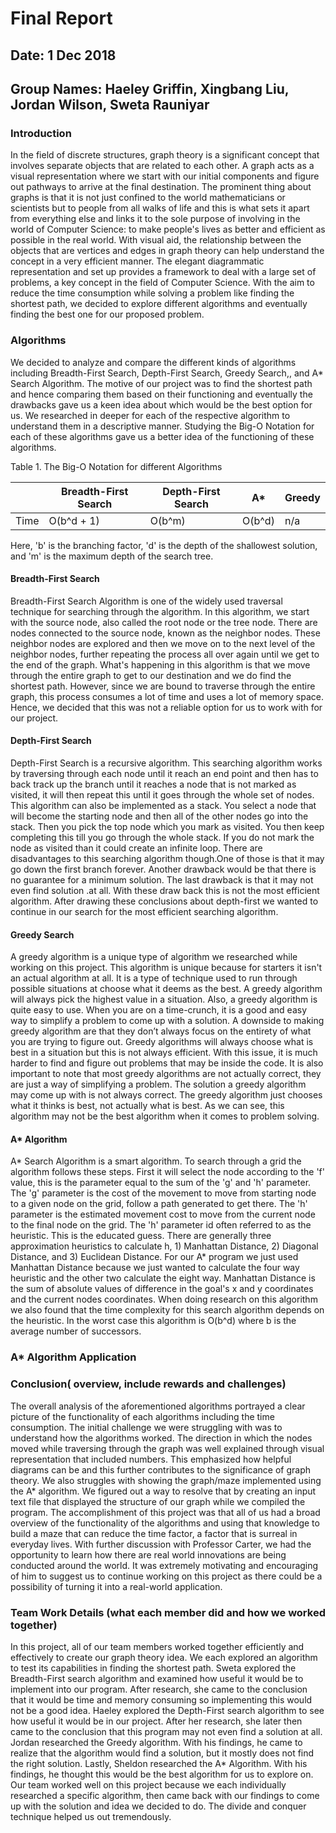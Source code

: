 # Final Report

## Date: 1 Dec 2018
## Group Names: Haeley Griffin, Xingbang Liu, Jordan Wilson, Sweta Rauniyar

### Introduction
In the field of discrete structures, graph theory is a significant concept that involves separate objects that are related to each other. A graph acts as a visual representation where we start with our initial components and figure out pathways to arrive at the final destination. The prominent thing about graphs is that it is not just confined to the world mathematicians or scientists but to people from all walks of life and this is what sets it apart from everything else and links it to the sole purpose of involving in the world of Computer Science: to make people's lives as better and efficient as possible in the real world. With visual aid, the relationship between the objects that are vertices and edges in graph theory can help understand the concept in a very efficient manner. The elegant diagrammatic representation and set up provides a framework to deal with a large set of problems, a key concept in the field of Computer Science. With the aim to reduce the time consumption while solving a problem like finding the shortest path, we decided to explore different algorithms and eventually finding the best one for our proposed problem.



### Algorithms
We decided to analyze and compare the different kinds of algorithms including Breadth-First Search, Depth-First Search, Greedy Search,, and A* Search Algorithm. The motive of our project was to find the shortest path and hence comparing them based on their functioning and eventually the drawbacks gave us a keen idea about which would be the best option for us. We researched in deeper for each of the respective algorithm to understand them in a descriptive manner. Studying the Big-O Notation for each of these algorithms gave us a better idea of the functioning of these algorithms.

Table 1. The Big-O Notation for different Algorithms

|      | Breadth-First Search | Depth-First Search | A*     |Greedy|
|------|----------------------|--------------------|--------|------|
| Time | O(b^d + 1)           | O(b^m)             | O(b^d) | n/a  |


Here, 'b' is the branching factor, 'd' is the depth of the shallowest solution, and 'm' is the maximum depth of the search tree.

#### Breadth-First Search
Breadth-First Search Algorithm is one of the widely used traversal technique for searching through the algorithm. In this algorithm, we start with the source node, also called the root node or the tree node. There are nodes connected to the source node, known as the neighbor nodes. These neighbor nodes are explored and then we move on to the next level of the neighbor nodes, further repeating the process all over again until we get to the end of the graph. What's happening in this algorithm is that we move through the entire graph to get to our destination and we do find the shortest path. However, since we are bound to traverse through the entire graph, this process consumes a lot of time and uses a lot of memory space. Hence, we decided that this was not a reliable option for us to work with for our project.

#### Depth-First Search
Depth-First Search is a recursive algorithm. This searching algorithm works by traversing through each node until it reach an end point and then has to back track up the branch until it reaches a node that is not marked as visited, it will then repeat this until it goes through the whole set of nodes. This algorithm can also be implemented as a stack. You select a node that will become the starting node and then all of the other nodes go into the stack. Then you pick the top node which you mark as visited. You then keep completing this till you go through the whole stack. If you do not mark the node as visited than it could create an infinite loop. There are disadvantages to this searching algorithm though.One of those is that it may go down the first branch forever. Another drawback would be that there is no guarantee for a minimum solution. The last drawback is that it may not even find solution .at all. With these draw back this is not the most efficient algorithm.  After drawing these conclusions about depth-first we wanted to continue in our search for the most efficient searching algorithm.

#### Greedy Search
A greedy algorithm is a unique type of algorithm we researched while working on this project. This algorithm is unique because for starters it isn't an actual algorithm at all. It is a type of technique used to run through possible situations at choose what it deems as the best. A greedy algorithm will always pick the highest value in a situation. Also, a greedy algorithm is quite easy to use. When you are on a time-crunch, it is a good and easy way to simplify a problem to come up with a solution. A downside to making greedy algorithm are that they don’t always focus on the entirety of what you are trying to figure out. Greedy algorithms will always choose what is best in a situation but this is not always efficient. With this issue, it is much harder to find and figure out problems that may be inside the code. It is also important to note that most greedy algorithms are not actually correct, they are just a way of simplifying a problem. The solution a greedy algorithm may come up with is not always correct. The greedy algorithm just chooses what it thinks is best, not actually what is best. As we can see, this algorithm may not be the best algorithm when it comes to problem solving.

#### A* Algorithm
A* Search Algorithm is a smart algorithm. To search through a grid the algorithm follows these steps. First it will select the node according to the 'f' value, this is the parameter equal to the sum of the 'g' and 'h' parameter. The 'g' parameter is the cost of the movement to move from starting node to a given node on the grid, follow a path generated to get there. The 'h' parameter is the estimated movement cost to move from the current node to the final node on the grid. The 'h' parameter id often referred to as the heuristic. This is the educated guess. There are generally three approximation heuristics to calculate h, 1) Manhattan Distance, 2) Diagonal Distance, and 3) Euclidean Distance. For our A* program we just used Manhattan Distance because we just wanted to calculate the four way heuristic and the other two calculate the eight way. Manhattan Distance is the sum of absolute values of difference in the goal's x and y coordinates and the current nodes coordinates. When doing research on this algorithm we also found that the time complexity for this search algorithm depends on the heuristic. In the worst case this algorithm is O(b^d) where b is the average number of successors.

### A* Algorithm Application


### Conclusion( overview, include rewards and challenges)
The overall analysis of the aforementioned algorithms portrayed a clear picture of the functionality of each algorithms including the time consumption. The initial challenge we were struggling with was to understand how the algorithms worked. The direction in which the nodes moved while traversing through the graph was well explained through visual representation that included numbers. This emphasized how helpful diagrams can be and this further contributes to the significance of graph theory. We also struggles with showing the graph/maze implemented using the A* algorithm. We figured out a way to resolve that by creating an input text file that displayed the structure of our graph while we compiled the program. The accomplishment of this project was that all of us had a broad overview of the functionality of the algorithms and using that knowledge to build a maze that can reduce the time factor, a factor that is surreal in everyday lives. With further discussion with Professor Carter, we had the opportunity to learn how there are real world innovations are being conducted around the world. It was extremely motivating and encouraging of him to suggest us to continue working on this project as there could be a possibility of turning it into a real-world application.


### Team Work Details (what each member did and how we worked together)
In this project, all of our team members worked together efficiently and effectively to create our graph theory idea. We each explored an algorithm to test its capabilities in finding the shortest path. Sweta explored the Breadth-First search algorithm and examined how useful it would be to implement into our program. After research, she came to the conclusion that it would be time and memory consuming so implementing this would not be a good idea. Haeley explored the Depth-First search algorithm to see how useful it would be in our project. After her research, she later then came to the conclusion that this program may not even find a solution at all. Jordan researched the Greedy algorithm. With his findings, he came to realize that the algorithm would find a solution, but it mostly does not find the right solution. Lastly, Sheldon researched the A* Algorithm. With his findings, he thought this would be the best algorithm for us to explore on. Our team worked well on this project because we each individually researched a specific algorithm, then came back with our findings to come up with the solution and idea we decided to do. The divide and conquer technique helped us out tremendously.
